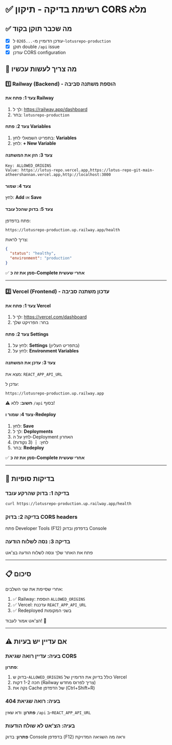 # ✅ רשימת בדיקה - תיקון CORS מלא

## ✅ מה שכבר תוקן בקוד
- [x] עודכן הדומיין מ-`...0265` ל-`lotusrepo-production`
- [x] תוקן double `/api` issue
- [x] עודכן CORS configuration

## 🔧 מה צריך לעשות עכשיו

### 1️⃣ Railway (Backend) - הוספת משתנה סביבה

#### צעד 1: פתח את Railway
1. לך ל: https://railway.app/dashboard
2. בחר: `lotusrepo-production`

#### צעד 2: פתח Variables
1. בתפריט השמאלי לחץ: **Variables**
2. לחץ: **+ New Variable**

#### צעד 3: הזן את המשתנה
```
Key: ALLOWED_ORIGINS
Value: https://lotus-repo.vercel.app,https://lotus-repo-git-main-atheershannan.vercel.app,http://localhost:3000
```

#### צעד 4: שמור
לחץ: **Add** או **Save**

#### צעד 5: בדוק שהכל עובד
פתח בדפדפן:
```
https://lotusrepo-production.up.railway.app/health
```

צריך לראות:
```json
{
  "status": "healthy",
  "environment": "production"
}
```

✅ **סמן את זה כ-Complete אחרי שעשית**

---

### 2️⃣ Vercel (Frontend) - עדכון משתנה סביבה

#### צעד 1: פתח את Vercel
1. לך ל: https://vercel.com/dashboard
2. בחר: הפרויקט שלך

#### צעד 2: פתח Settings
1. לחץ על: **Settings** (בתפריט העליון)
2. לחץ על: **Environment Variables**

#### צעד 3: עדכן את המשתנה
מצא את: `REACT_APP_API_URL`

עדכן ל:
```
https://lotusrepo-production.up.railway.app
```

⚠️ **חשוב**: ללא `/api` בסוף!

#### צעד 4: שמור ו-Redeploy
1. לחץ: **Save**
2. לך ל: **Deployments**
3. לחץ על ה-Deployment האחרון
4. לחץ: **⋮** (3 נקודות)
5. בחר: **Redeploy**

✅ **סמן את זה כ-Complete אחרי שעשית**

---

## 🧪 בדיקות סופיות

### בדיקה 1: בדוק שהרקע עובד
```bash
curl https://lotusrepo-production.up.railway.app/health
```

### בדיקה 2: בדוק CORS headers
פתח Developer Tools (F12) בדפדפן ובדוק Console

### בדיקה 3: נסה לשלוח הודעה
פתח את האתר שלך ונסה לשלוח הודעה בצ'אט

---

## 📋 סיכום

אחרי שסיימת את שני השלבים:

1. ✅ Railway: הוספת `ALLOWED_ORIGINS`
2. ✅ Vercel: עדכנת `REACT_APP_API_URL`  
3. ✅ Redeployed בשני המקומות

הצ'אט אמור לעבוד! 🎉

---

## ⚠️ אם עדיין יש בעיות

### בעיה: עדיין רואה שגיאת CORS
**פתרון**:
1. בדוק ש-`ALLOWED_ORIGINS` כולל בדיוק את הדומיין של Vercel
2. חכה 1-2 דקות (Railway צריך לפרוס מחדש)
3. נקה את Cache של הדפדפן (Ctrl+Shift+R)

### בעיה: רואה שגיאת 404
**פתרון**: ודא שאין `/api` ב-`REACT_APP_API_URL`

### בעיה: הצ'אט לא שולח הודעות
**פתרון**: בדוק Console בדפדפן (F12) וראה מה השגיאה המדויקת

